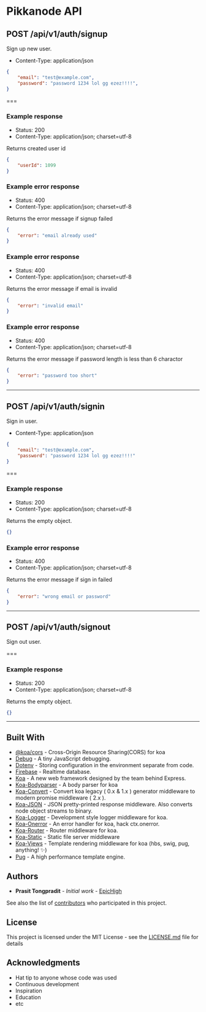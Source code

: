 # Pikkanode API

## POST /api/v1/auth/signup

Sign up new user.

* Content-Type: application/json

```json
{
    "email": "test@example.com",
    "password": "password 1234 lol gg ezez!!!!",
}
```

===

### Example response

* Status: 200
* Content-Type: application/json; charset=utf-8

Returns created user id

```json
{
    "userId": 1099
}
```

### Example error response

* Status: 400
* Content-Type: application/json; charset=utf-8

Returns the error message if signup failed

```json
{
    "error": "email already used"
}
```

### Example error response

* Status: 400
* Content-Type: application/json; charset=utf-8

Returns the error message if email is invalid

```json
{
    "error": "invalid email"
}
```

### Example error response

* Status: 400
* Content-Type: application/json; charset=utf-8

Returns the error message if password length is less than 6 charactor

```json
{
    "error": "password too short"
}
```

---

## POST /api/v1/auth/signin

Sign in user.

* Content-Type: application/json

```json
{
    "email": "test@example.com",
    "password": "password 1234 lol gg ezez!!!!"
}
```

===

### Example response

* Status: 200
* Content-Type: application/json; charset=utf-8

Returns the empty object.

```json
{}
```

### Example error response

* Status: 400
* Content-Type: application/json; charset=utf-8

Returns the error message if sign in failed

```json
{
    "error": "wrong email or password"
}
```

---

## POST /api/v1/auth/signout

Sign out user.

===

### Example response

* Status: 200
* Content-Type: application/json; charset=utf-8

Returns the empty object.

```json
{}
```
---

## Built With

* [@koa/cors](https://github.com/koajs/cors) - Cross-Origin Resource Sharing(CORS) for koa
* [Debug](https://github.com/visionmedia/debug) - A tiny JavaScript debugging.
* [Dotenv](https://github.com/motdotla/dotenv) - Storing configuration in the environment separate from code.
* [Firebase](https://firebase.google.com/) - Realtime database.
* [Koa](https://firebase.google.com/) - A new web framework designed by the team behind Express.
* [Koa-Bodyparser](https://github.com/koajs/bodyparser) - A body parser for koa
* [Koa-Convert](https://www.npmjs.com/package/koa-convert) - Convert koa legacy ( 0.x & 1.x ) generator middleware to modern promise middleware ( 2.x ).
* [Koa-JSON](https://github.com/koajs/json) - JSON pretty-printed response middleware. Also converts node object streams to binary.
* [Koa-Logger](https://github.com/koajs/logger) - Development style logger middleware for koa.
* [Koa-Onerror](https://github.com/koajs/logger) - An error handler for koa, hack ctx.onerror.
* [Koa-Router](https://github.com/alexmingoia/koa-router) - Router middleware for koa.
* [Koa-Static](https://github.com/koajs/static) - Static file server middleware
* [Koa-Views](https://github.com/queckezz/koa-views) - Template rendering middleware for koa (hbs, swig, pug, anything! ✨)
* [Pug](https://pugjs.org/api/getting-started.html) - A high performance template engine.

## Authors

* **Prasit Tongpradit** - *Initial work* - [EpicHigh](https://github.com/EpicHigh)

See also the list of [contributors](https://github.com/EpicHigh/Pikkanode-API/graphs/contributors) who participated in this project.

## License

This project is licensed under the MIT License - see the [LICENSE.md](LICENSE.md) file for details

## Acknowledgments

* Hat tip to anyone whose code was used
* Continuous development
* Inspiration
* Education
* etc
